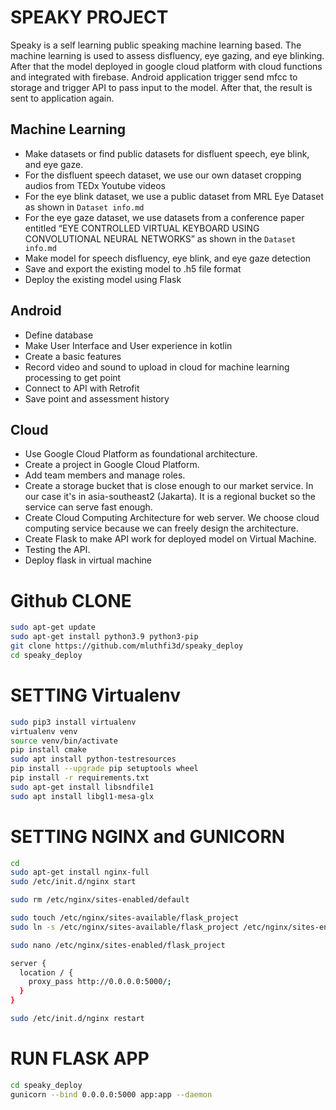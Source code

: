 # SPEAKY PROJECT
Speaky is a self learning public speaking machine learning based. The machine learning is used to assess disfluency, eye gazing, and eye blinking. After that the model deployed in google cloud platform with cloud functions and integrated with firebase. Android application trigger send mfcc to storage and trigger API to pass input to the model. After that, the result is sent to application again. 

## Machine Learning
- Make datasets or find public datasets for disfluent speech, eye blink, and eye gaze. 
- For the disfluent speech dataset, we use our own dataset cropping audios from TEDx Youtube videos
- For the eye blink dataset, we use a public dataset from MRL Eye Dataset as shown in ``Dataset info.md``
- For the eye gaze dataset, we use datasets from a conference paper entitled “EYE CONTROLLED VIRTUAL KEYBOARD USING CONVOLUTIONAL NEURAL NETWORKS” as shown in the ``Dataset       info.md``
- Make model for speech disfluency, eye blink, and eye gaze detection
- Save and export the existing model to .h5 file format
- Deploy the existing model using Flask 

## Android
- Define database
- Make User Interface and User experience in kotlin
- Create a basic features
- Record video and sound to upload in cloud for machine learning processing to get point
- Connect to API with Retrofit
- Save point and assessment history

## Cloud
- Use Google Cloud Platform as foundational architecture.
- Create a project in Google Cloud Platform.
- Add team members and manage roles.
- Create a storage bucket that is close enough to our market service. In our case it's in asia-southeast2 (Jakarta). It is a regional bucket so the service can serve fast enough.
- Create Cloud Computing Architecture for web server. We choose cloud computing service because we can freely design the architecture.
- Create Flask to make API work for deployed model on Virtual Machine.
- Testing the API.
- Deploy flask in virtual machine


# Github CLONE
```bash
sudo apt-get update
sudo apt-get install python3.9 python3-pip
git clone https://github.com/mluthfi3d/speaky_deploy
cd speaky_deploy
```

# SETTING Virtualenv
```bash
sudo pip3 install virtualenv
virtualenv venv
source venv/bin/activate
pip install cmake
sudo apt install python-testresources
pip install --upgrade pip setuptools wheel
pip install -r requirements.txt
sudo apt-get install libsndfile1
sudo apt install libgl1-mesa-glx
```
# SETTING NGINX and GUNICORN
```bash
cd
sudo apt-get install nginx-full
sudo /etc/init.d/nginx start

sudo rm /etc/nginx/sites-enabled/default

sudo touch /etc/nginx/sites-available/flask_project
sudo ln -s /etc/nginx/sites-available/flask_project /etc/nginx/sites-enabled/flask_project

sudo nano /etc/nginx/sites-enabled/flask_project

server {
  location / {
    proxy_pass http://0.0.0.0:5000/;
  }
}

sudo /etc/init.d/nginx restart
```
# RUN FLASK APP
```bash
cd speaky_deploy
gunicorn --bind 0.0.0.0:5000 app:app --daemon
```


